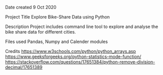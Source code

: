 Date created
9 Oct 2020

Project Title
Explore Bike-Share Data using Python

Description
Project includes command line tool to explore and analyse the bike share data for different cities.

Files used
Pandas, Numpy and Calender modules

Credits
https://www.w3schools.com/python/python_arrays.asp
https://www.geeksforgeeks.org/python-statistics-mode-function/
https://stackoverflow.com/questions/17651384/python-remove-division-decimal/17651389